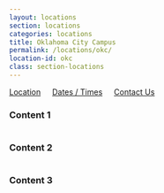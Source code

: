```yaml
---
layout: locations
section: locations
categories: locations
title: Oklahoma City Campus
permalink: /locations/okc/
location-id: okc
class: section-locations
---
```


<div class="location-tile-wrapper">
  <div class="row">
    <div class="medium-12 columns">
      <a href="#" class="location-tile tile-1 tile-active">Location</a>
      <a href="#" class="location-tile tile-2">Dates / Times</a>
      <a href="#" class="location-tile tile-3">Contact Us</a>
    </div>
  </div>
</div>

<div class="location-content-wrapper">

  <div class="location-content content-1 content-active">
    <div class="row">
      <div class="medium-12 columns">
        <h3>Content 1</h3>
        <img src="http://placekitten.com/500/200" alt="" />
      </div>
    </div>
  </div>

  <div class="location-content content-2">
    <div class="row">
      <div class="medium-12 columns">
        <h3>Content 2</h3>
        <img src="http://placekitten.com/500/270" alt="" />
      </div>
    </div>
  </div>

  <div class="location-content content-3">
    <div class="row">
      <div class="medium-12 columns">
        <h3>Content 3</h3>
        <img src="http://placekitten.com/500/240" alt="" />
      </div>
    </div>
  </div>

</div>
